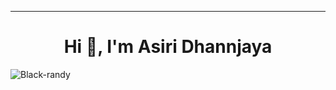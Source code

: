 <hr>
<h1 align="center">Hi 👋, I'm Asiri Dhannjaya </h1>

<p> <img src="https://komarev.com/ghpvc/?username=Black-randy&label=Profile%20views&color=dc143c&style=flat&base=70" alt="Black-randy" /> </p>



<!--
**Black-randy/Black-randy** is a ✨ _special_ ✨ repository because its `README.md` (this file) appears on your GitHub profile.

Here are some ideas to get you started:

- 🔭 I’m currently working on ...
- 🌱 I’m currently learning ...
- 👯 I’m looking to collaborate on ...
- 🤔 I’m looking for help with ...
- 💬 Ask me about ...
- 📫 How to reach me: ...
- 😄 Pronouns: ...
- ⚡ Fun fact: ...
-->

